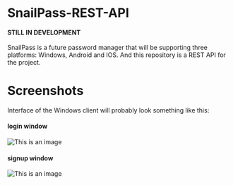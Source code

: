# SnailPass-REST-API
**STILL IN DEVELOPMENT**</br></br>
SnailPass is a future password manager that will be supporting three platforms: Windows, Android and IOS.
And this repository is a REST API for the project. 

# Screenshots
Interface of the Windows client will probably look something like this:
#### login window
![This is an image](/assets/snaillpass_login_window.png)
#### signup window
![This is an image](/assets/snaillpass_signup_window.png)

